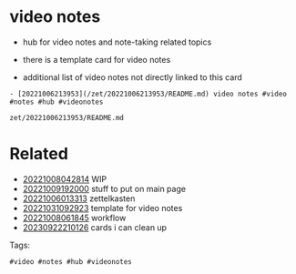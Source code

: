 # video notes

- hub for video notes and note-taking related topics
- there is a template card for video notes

- additional list of video notes not directly linked to this card
```
- [20221006213953](/zet/20221006213953/README.md) video notes #video #notes #hub #videonotes
```

` zet/20221006213953/README.md `

# Related

- [20221008042814](/zet/20221008042814/README.md) WIP
- [20221009192000](/zet/20221009192000/README.md) stuff to put on main page
- [20221006013313](/zet/20221006013313/README.md) zettelkasten
- [20221031092923](/zet/20221031092923/README.md) template for video notes
- [20221008061845](/zet/20221008061845/README.md) workflow
- [20230922210126](/zet/20230922210126/README.md) cards i can clean up

Tags:

    #video #notes #hub #videonotes
